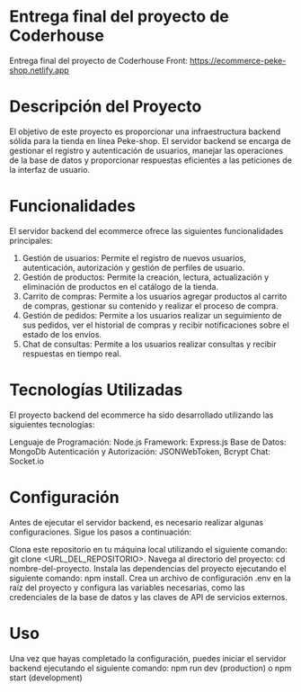 # Entrega final del proyecto de Coderhouse
Entrega final del proyecto de Coderhouse 
Front: https://ecommerce-peke-shop.netlify.app

# Descripción del Proyecto
El objetivo de este proyecto es proporcionar una infraestructura backend sólida para la tienda en línea Peke-shop. El servidor backend se encarga de gestionar el registro y autenticación de usuarios, manejar las operaciones de la base de datos y proporcionar respuestas eficientes a las peticiones de la interfaz de usuario.

# Funcionalidades
El servidor backend del ecommerce ofrece las siguientes funcionalidades principales:

1. Gestión de usuarios: Permite el registro de nuevos usuarios, autenticación, autorización y gestión de perfiles de usuario.
2. Gestión de productos: Permite la creación, lectura, actualización y eliminación de productos en el catálogo de la tienda.
3. Carrito de compras: Permite a los usuarios agregar productos al carrito de compras, gestionar su contenido y realizar el proceso de compra.
4. Gestión de pedidos: Permite a los usuarios realizar un seguimiento de sus pedidos, ver el historial de compras y recibir notificaciones sobre el estado de los envíos.
5. Chat de consultas: Permite a los usuarios realizar consultas y recibir respuestas en tiempo real. 

# Tecnologías Utilizadas
El proyecto backend del ecommerce ha sido desarrollado utilizando las siguientes tecnologías:

Lenguaje de Programación: Node.js
Framework: Express.js
Base de Datos: MongoDb
Autenticación y Autorización: JSONWebToken, Bcrypt
Chat: Socket.io

# Configuración
Antes de ejecutar el servidor backend, es necesario realizar algunas configuraciones. Sigue los pasos a continuación:

Clona este repositorio en tu máquina local utilizando el siguiente comando: git clone <URL_DEL_REPOSITORIO>.
Navega al directorio del proyecto: cd nombre-del-proyecto.
Instala las dependencias del proyecto ejecutando el siguiente comando: npm install.
Crea un archivo de configuración .env en la raíz del proyecto y configura las variables necesarias, como las credenciales de la base de datos y las claves de API de servicios externos.

# Uso
Una vez que hayas completado la configuración, puedes iniciar el servidor backend ejecutando el siguiente comando: npm run dev (production) o npm start (development)
